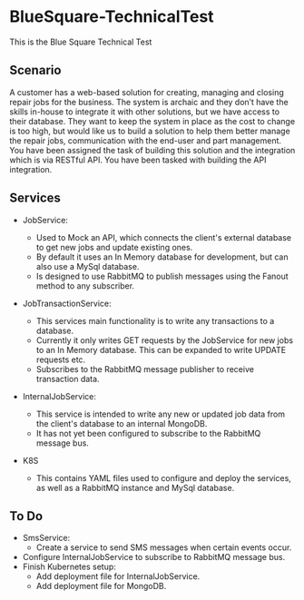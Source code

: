 # BlueSquare-TechnicalTest
This is the Blue Square Technical Test

## Scenario
A customer has a web-based solution for creating, managing and closing repair jobs for the business. The system is archaic and they don’t have the skills in-house to integrate it with other solutions, but we have access to their database.
They want to keep the system in place as the cost to change is too high, but would like us to build a solution to help them better manage the repair jobs, communication with the end-user and part management.
You have been assigned the task of building this solution and the integration which is via RESTful API. You have been tasked with building the API integration.

## Services
- JobService:
  - Used to Mock an API, which connects the client's external database to get new jobs and update existing ones.
  - By default it uses an In Memory database for development, but can also use a MySql database.
  - Is designed to use RabbitMQ to publish messages using the Fanout method to any subscriber.

- JobTransactionService:
  - This services main functionality is to write any transactions to a database.
  - Currently it only writes GET requests by the JobService for new jobs to an In Memory database. This can be expanded to write UPDATE requests etc.
  - Subscribes to the RabbitMQ message publisher to receive transaction data.

- InternalJobService:
  - This service is intended to write any new or updated job data from the client's database to an internal MongoDB.
  - It has not yet been configured to subscribe to the RabbitMQ message bus.

- K8S
  - This contains YAML files used to configure and deploy the services, as well as a RabbitMQ instance and MySql database.

## To Do
- SmsService:
    - Create a service to send SMS messages when certain events occur.
- Configure InternalJobService to subscribe to RabbitMQ message bus.
- Finish Kubernetes setup:
  - Add deployment file for InternalJobService.
  - Add deployment file for MongoDB.